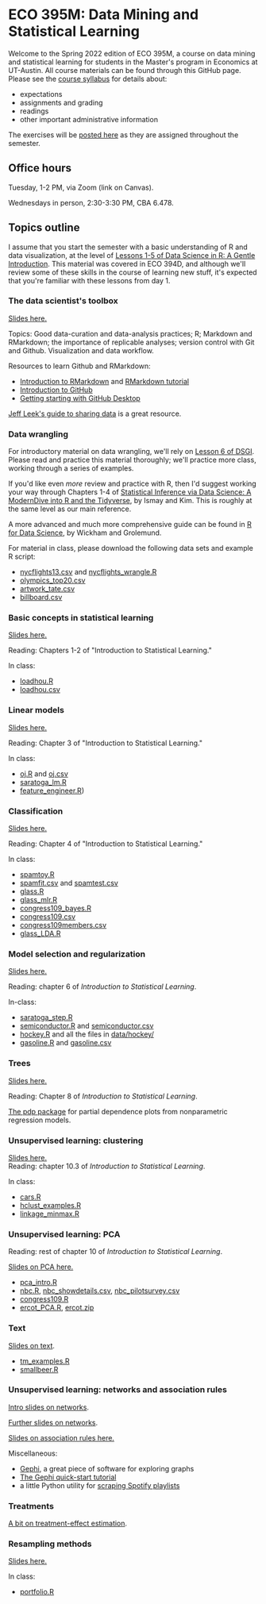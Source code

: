 # ECO 395M: Data Mining and Statistical Learning

Welcome to the Spring 2022 edition of ECO 395M, a course on data mining and statistical learning for students in the Master's program in Economics at UT-Austin.  All course materials can be found through this GitHub page.  Please see the [course syllabus](syllabus.md) for details about:  

- expectations  
- assignments and grading  
- readings  
- other important administrative information   

The exercises will be [posted here](https://github.com/jgscott/ECO395M/tree/master/exercises) as they are assigned throughout the semester.  

## Office hours

Tuesday, 1-2 PM, via Zoom (link on Canvas).

Wednesdays in person, 2:30-3:30 PM, CBA 6.478.  


## Topics outline  

I assume that you start the semester with a basic understanding of R and data visualization, at the level of [Lessons 1-5 of Data Science in R: A Gentle Introduction](https://bookdown.org/jgscott/DSGI/plots.html).  This material was covered in ECO 394D, and although we'll review some of these skills in the course of learning new stuff, it's expected that you're familiar with these lessons from day 1.  


### The data scientist's toolbox

[Slides here.](slides/01-intro/01_intro.pdf)  

Topics: Good data-curation and data-analysis practices; R; Markdown and RMarkdown; the importance of replicable analyses; version control with Git and Github.  Visualization and data workflow.  

Resources to learn Github and RMarkdown:  
- [Introduction to RMarkdown](http://rmarkdown.rstudio.com) and [RMarkdown tutorial](https://rmarkdown.rstudio.com/lesson-1.html)  
- [Introduction to GitHub](https://guides.github.com/activities/hello-world/)   
- [Getting starting with GitHub Desktop](https://help.github.com/en/desktop/getting-started-with-github-desktop)  

[Jeff Leek's guide to sharing data](https://github.com/jtleek/datasharing) is a great resource.  


### Data wrangling  

For introductory material on data wrangling, we'll rely on [Lesson 6 of DSGI](https://bookdown.org/jgscott/DSGI/data-wrangling.html).  Please read and practice this material thoroughly; we'll practice more class, working through a series of examples.  

If you'd like even _more_ review and practice with R, then I'd suggest working your way through Chapters 1-4 of [Statistical Inference via Data Science: A ModernDive into R and the Tidyverse](https://moderndive.com/index.html), by Ismay and Kim.  This is roughly at the same level as our main reference.

A more advanced and much more comprehensive guide can be found in [R for Data Science](https://r4ds.had.co.nz/), by Wickham and Grolemund.  

For material in class, please download the following data sets and example R script:  
- [nycflights13.csv](./data/nycflights.csv) and [nycflights_wrangle.R](./r/nycflights_wrangle.R)  
- [olympics_top20.csv](./data/olympics_top20.csv)  
- [artwork_tate.csv](./data/artwork_tate.csv)  
- [billboard.csv](./data/billboard.csv)  



### Basic concepts in statistical learning  

[Slides here.](slides/02-intro_learning/02_intro_learning.pdf)  

Reading: Chapters 1-2 of "Introduction to Statistical Learning."

In class:  
- [loadhou.R](./r/loadhou.R)  
- [loadhou.csv](./data/loadhou.csv)  


### Linear models  

[Slides here.](slides/03-linear_regression/03_linear_models.pdf)  

Reading: Chapter 3 of "Introduction to Statistical Learning."

In class:  
- [oj.R](r/oj.R) and [oj.csv](data/oj.csv)   
- [saratoga_lm.R](r/saratoga_lm.R)  
- [feature_engineer.R](r/feature_engineer.R))  


### Classification

[Slides here.](slides/04-classification/04-classification.pdf)  


Reading: Chapter 4 of "Introduction to Statistical Learning."

In class:  
- [spamtoy.R](r/spamtoy.r)  
- [spamfit.csv](data/spamfit.csv) and [spamtest.csv](data/spamtest.csv)   
- [glass.R](r/glass.R)  
- [glass_mlr.R](r/glass_mlr.R)   
- [congress109_bayes.R](r/congress109_bayes.R)   
- [congress109.csv](data/congress109.csv)    
- [congress109members.csv](data/congress109members.csv)    
- [glass_LDA.R](r/glass_LDA.R)  


### Model selection and regularization  

[Slides here.](slides/05-selection_regularization/05-selection_regularization.pdf)  


Reading: chapter 6 of _Introduction to Statistical Learning_.  

In-class:  
- [saratoga_step.R](r/saratoga_step.R)  
- [semiconductor.R](r/semiconductor.R) and [semiconductor.csv](data/semiconductor.csv)  
- [hockey.R](r/hockey.R) and all the files in [data/hockey/](data/hockey/)  
- [gasoline.R](r/gasoline.R) and [gasoline.csv](data/gasoline.csv)  


### Trees

[Slides here.](slides/06-trees/06-trees.pdf)  

Reading: Chapter 8 of _Introduction to Statistical Learning_.

[The pdp package](https://journal.r-project.org/archive/2017/RJ-2017-016/RJ-2017-016.pdf) for partial dependence plots from nonparametric regression models.  


### Unsupervised learning: clustering    

[Slides here.](slides/07-clustering/07-clustering.pdf)  
Reading: chapter 10.3 of _Introduction to Statistical Learning_.

In class:  
- [cars.R](r/cars.R)  
- [hclust_examples.R](r/hclust_examples.R)  
- [linkage_minmax.R](r/linkage_minmax.R)  


### Unsupervised learning: PCA 

Reading: rest of chapter 10 of _Introduction to Statistical Learning_.

[Slides on PCA here.](slides/08-PCA/08-PCA.pdf)  

- [pca_intro.R](r/pca_intro.R)  
- [nbc.R](r/nbc.R), [nbc_showdetails.csv](data/nbc_showdetails.csv), [nbc_pilotsurvey.csv](data/nbc_pilotsurvey.csv)   
- [congress109.R](r/congress109.R)   
- [ercot_PCA.R](r/ercot_PCA.R), [ercot.zip](data/ercot.zip)  


### Text

[Slides on text](notes/text_intro.pdf).   

- [tm_examples.R](r/tm_examples.R) 
- [smallbeer.R](r/smallbeer.R) 


### Unsupervised learning: networks and association rules

[Intro slides on networks](notes/networks_intro.pdf).  

[Further slides on networks](slides/arx/Networks.pdf).  

[Slides on association rules here.](https://github.com/jgscott/ECO395M/blob/master/notes/association_rules.pdf)    


Miscellaneous:  
- [Gephi](https://gephi.org/), a great piece of software for exploring graphs  
- [The Gephi quick-start tutorial](https://gephi.org/tutorials/gephi-tutorial-quick_start.pdf)  
- a little Python utility for [scraping Spotify playlists](https://github.com/nithinphilips/spotifyscrape)  





### Treatments

[A bit on treatment-effect estimation](slides/arx/Treatments.pdf). 


### Resampling methods   

[Slides here.](slides/bootstrap_VAR.pdf)    
    
 In class:  
- [portfolio.R](r/portfolio.R)  

<!-- 
[Slides here.](http://rpubs.com/jgscott/resampling)    
  
In class:  
- [bootstrap.R](r/bootstrap.R)  
- [residual_resampling.R](r/residual_resampling.R)  
- [predimed_bootstrap.R](data/predimed_bootstrap.R)    
- [chymotrypsin.csv](data/chymotrypsin.csv)   
- [ethanol.csv](data/ethanol.csv)    
- [predimed.csv](data/predimed.csv)    
 -->



